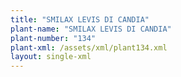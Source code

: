 ```yaml
---
title: "SMILAX LEVIS DI CANDIA"
plant-name: "SMILAX LEVIS DI CANDIA"
plant-number: "134"
plant-xml: /assets/xml/plant134.xml
layout: single-xml
---
```

